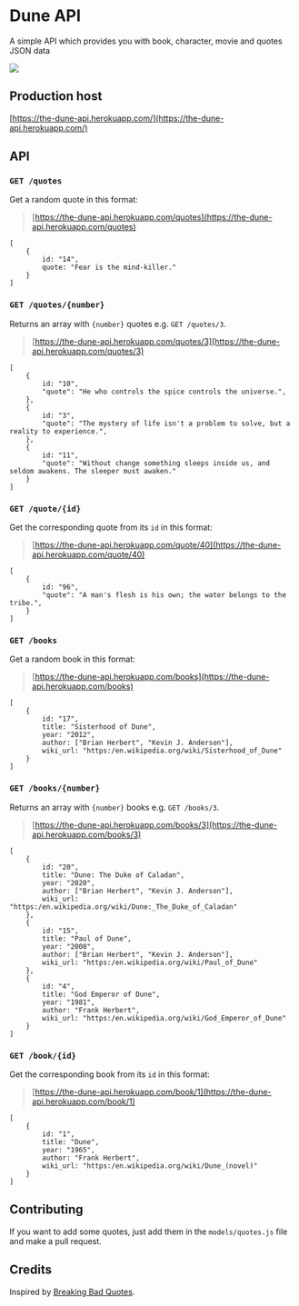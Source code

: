 # Dune API

A simple API which provides you with book, character, movie and quotes JSON data

![](/assets/imgarrakis-header2.jpg)

## Production host

[https://the-dune-api.herokuapp.com/](https://the-dune-api.herokuapp.com/)

## API

### `GET /quotes`

Get a random quote in this format:

> [https://the-dune-api.herokuapp.com/quotes](https://the-dune-api.herokuapp.com/quotes)

    [
        {
            id: "14",
            quote: "Fear is the mind-killer."
        }
    ]

### `GET /quotes/{number}`

Returns an array with `{number}` quotes e.g. `GET /quotes/3`.

> [https://the-dune-api.herokuapp.com/quotes/3](https://the-dune-api.herokuapp.com/quotes/3)

    [
        {
            id: "10",
            "quote": "He who controls the spice controls the universe.",
        },
        {
            id: "3",
            "quote": "The mystery of life isn't a problem to solve, but a reality to experience.",
        },
        {
            id: "11",
            "quote": "Without change something sleeps inside us, and seldom awakens. The sleeper must awaken."
        }
    ]

### `GET /quote/{id}`

Get the corresponding quote from its `id` in this format:

> [https://the-dune-api.herokuapp.com/quote/40](https://the-dune-api.herokuapp.com/quote/40)

    [
        {
            id: "96",
            "quote": "A man's flesh is his own; the water belongs to the tribe.",
        }
    ]

### `GET /books`

Get a random book in this format:

> [https://the-dune-api.herokuapp.com/books](https://the-dune-api.herokuapp.com/books)

    [
        {
            id: "17",
            title: "Sisterhood of Dune",
            year: "2012",
            author: ["Brian Herbert", "Kevin J. Anderson"],
            wiki_url: "https:/en.wikipedia.org/wiki/Sisterhood_of_Dune"
        }
    ]

### `GET /books/{number}`

Returns an array with `{number}` books e.g. `GET /books/3`.

> [https://the-dune-api.herokuapp.com/books/3](https://the-dune-api.herokuapp.com/books/3)

    [
        {
            id: "20",
            title: "Dune: The Duke of Caladan",
            year: "2020",
            author: ["Brian Herbert", "Kevin J. Anderson"],
            wiki_url: "https:/en.wikipedia.org/wiki/Dune:_The_Duke_of_Caladan"
        },
        {
            id: "15",
            title: "Paul of Dune",
            year: "2008",
            author: ["Brian Herbert", "Kevin J. Anderson"],
            wiki_url: "https:/en.wikipedia.org/wiki/Paul_of_Dune"
        },
        {
            id: "4",
            title: "God Emperor of Dune",
            year: "1981",
            author: "Frank Herbert",
            wiki_url: "https:/en.wikipedia.org/wiki/God_Emperor_of_Dune"
        }
    ]

### `GET /book/{id}`

Get the corresponding book from its `id` in this format:

> [https://the-dune-api.herokuapp.com/book/1](https://the-dune-api.herokuapp.com/book/1)

    [
        {
            id: "1",
            title: "Dune",
            year: "1965",
            author: "Frank Herbert",
            wiki_url: "https:/en.wikipedia.org/wiki/Dune_(novel)"
        }
    ]

## Contributing

If you want to add some quotes, just add them in the `models/quotes.js` file and make a pull request.

## Credits

Inspired by [Breaking Bad Quotes](https://github.com/shevabam/breaking-bad-quotes).
